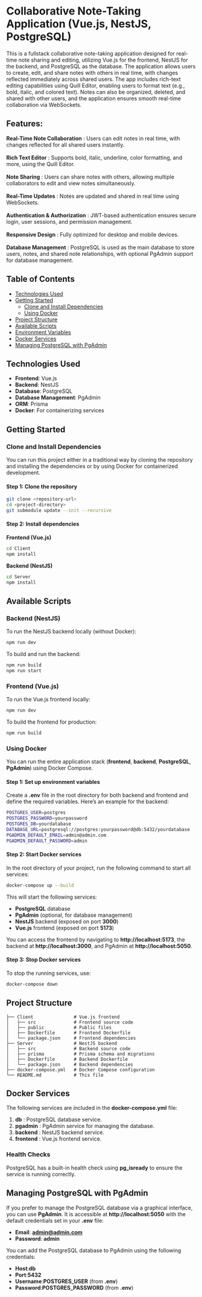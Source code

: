 
# Collaborative Note-Taking Application (Vue.js, NestJS, PostgreSQL)

This is a fullstack collaborative note-taking application designed for real-time note sharing and editing, utilizing Vue.js for the frontend, NestJS for the backend, and PostgreSQL as the database. The application allows users to create, edit, and share notes with others in real time, with changes reflected immediately across shared users. The app includes rich-text editing capabilities using Quill Editor, enabling users to format text (e.g., bold, italic, and colored text). Notes can also be organized, deleted, and shared with other users, and the application ensures smooth real-time collaboration via WebSockets.

## Features:

**Real-Time Note Collaboration** : Users can edit notes in real time, with changes reflected for all shared users instantly.<br><br>
**Rich Text Editor** : Supports bold, italic, underline, color formatting, and more, using the Quill Editor.<br><br>
**Note Sharing** : Users can share notes with others, allowing multiple collaborators to edit and view notes simultaneously.<br><br>
**Real-Time Updates** : Notes are updated and shared in real time using WebSockets.<br><br>
**Authentication & Authorization** : JWT-based authentication ensures secure login, user sessions, and permission management.<br><br>
**Responsive Design** : Fully optimized for desktop and mobile devices.<br><br>
**Database Management** : PostgreSQL is used as the main database to store users, notes, and shared note relationships, with optional PgAdmin support for database management.

## Table of Contents

- [Technologies Used](#technologies-used)
- [Getting Started](#getting-started)
  - [Clone and Install Dependencies](#clone-and-install-dependencies)
  - [Using Docker](#using-docker)
- [Project Structure](#project-structure)
- [Available Scripts](#available-scripts)
- [Environment Variables](#environment-variables)
- [Docker Services](#docker-services)
- [Managing PostgreSQL with PgAdmin](#managing-postgresql-with-pgadmin)

## Technologies Used

- **Frontend**: Vue.js
- **Backend**: NestJS
- **Database**: PostgreSQL
- **Database Management**: PgAdmin
- **ORM**: Prisma
- **Docker**: For containerizing services

## Getting Started

### Clone and Install Dependencies

You can run this project either in a traditional way by cloning the repository and installing the dependencies or by using Docker for containerized development.

#### Step 1: Clone the repository

```bash
git clone <repository-url>
cd <project-directory>
git submodule update --init --recursive
```

#### Step 2: Install dependencies

**Frontend (Vue.js)**

```bash
cd Client
npm install
```

**Backend (NestJS)**

```bash
cd Server
npm install
```

## Available Scripts

### Backend (NestJS)

To run the NestJS backend locally (without Docker):

```bash
npm run dev
```

To build and run the backend:

```bash
npm run build
npm run start
```

### Frontend (Vue.js)

To run the Vue.js frontend locally:

```bash
npm run dev
```

To build the frontend for production:

```bash
npm run build
```

### Using Docker

You can run the entire application stack (**frontend**, **backend**, **PostgreSQL**, **PgAdmin**) using Docker Compose.

#### Step 1: Set up environment variables

Create a **.env** file in the root directory for both backend and frontend and define the required variables. Here’s an example for the backend:

```bash
POSTGRES_USER=postgres
POSTGRES_PASSWORD=yourpassword
POSTGRES_DB=yourdatabase
DATABASE_URL=postgresql://postgres:yourpassword@db:5432/yourdatabase
PGADMIN_DEFAULT_EMAIL=admin@admin.com
PGADMIN_DEFAULT_PASSWORD=admin
```

#### Step 2: Start Docker services

In the root directory of your project, run the following command to start all services:

```bash
docker-compose up --build
```

This will start the following services:
- **PostgreSQL** database
- **PgAdmin** (optional, for database management)
- **NestJS** backend (exposed on port **3000**)
- **Vue.js** frontend (exposed on port **5173**)

You can access the frontend by navigating to **http://localhost:5173**, the backend at **http://localhost:3000**, and PgAdmin at **http://localhost:5050**.

#### Step 3: Stop Docker services

To stop the running services, use:

```bash
docker-compose down
```

## Project Structure

```
├── Client               # Vue.js frontend
│   ├── src              # Frontend source code
│   ├── public           # Public files
│   ├── Dockerfile       # Frontend Dockerfile
│   └── package.json     # Frontend dependencies
├── Server               # NestJS backend
│   ├── src              # Backend source code
│   ├── prisma           # Prisma schema and migrations
│   ├── Dockerfile       # Backend Dockerfile
│   └── package.json     # Backend dependencies
├── docker-compose.yml   # Docker Compose configuration
└── README.md            # This file
```

## Docker Services

The following services are included in the **docker-compose.yml** file:

  1. **db** : PostgreSQL database service.
  2. **pgadmin** : PgAdmin service for managing the database.
  3. **backend** : NestJS backend service.
  4. **frontend** : Vue.js frontend service.

### Health Checks

PostgreSQL has a built-in health check using **pg_isready** to ensure the service is running correctly.

## Managing PostgreSQL with PgAdmin

If you prefer to manage the PostgreSQL database via a graphical interface, you can use **PgAdmin**. It is accessible at **http://localhost:5050** with the default credentials set in your **.env** file:

- **Email**: **admin@admin.com**
- **Password**: **admin**

You can add the PostgreSQL database to PgAdmin using the following credentials:

- **Host**:**db**
- **Port**:**5432**
- **Username**:**POSTGRES_USER** (from **.env**)
- **Password**:**POSTGRES_PASSWORD** (from **.env**)
